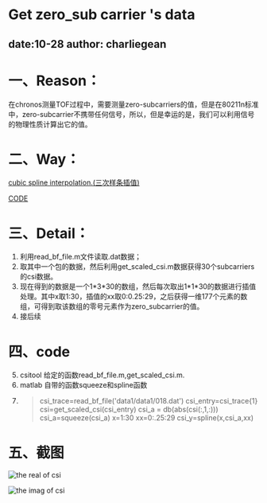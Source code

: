 # Get zero_sub carrier 's data
## date:10-28 	author: charliegean
一、Reason：
===========
 在chronos测量TOF过程中，需要测量zero-subcarriers的值，但是在80211n标准中，zero-subcarrier不携带任何信号，所以，但是幸运的是，我们可以利用信号的物理性质计算出它的值。
 
 二、Way：
 ==============
[cubic spline interpolation.(三次样条插值)](https://baike.baidu.com/item/%E4%B8%89%E6%AC%A1%E6%A0%B7%E6%9D%A1%E6%8F%92%E5%80%BC/3476729?fr=aladdin)

[CODE](https://www.cnblogs.com/xpvincent/archive/2013/01/26/2878092.html)

三、Detail：
===========
1. 利用read_bf_file.m文件读取.dat数据；
2. 取其中一个包的数据，然后利用get_scaled_csi.m数据获得30个subcarriers的csi数据。
3. 现在得到的数据是一个1\*3\*30的数组，然后每次取出1\*1\*30的数据进行插值处理。其中x取1:30，插值的xx取0:0.25:29，之后获得一维177个元素的数组，可得到取该数组的零号元素作为zero_subcarrier的值。
4. 接后续

四、code
============
5. csitool 给定的函数read_bf_file.m,get_scaled_csi.m.
6. matlab 自带的函数squeeze和spline函数 
7. 
	>csi_trace=read_bf_file('data1/data1/018.dat')
		csi_entry=csi_trace{1}
		csi=get_scaled_csi(csi_entry)
csi_a = db(abs(csi(:,1,:)))
csi_a=squeeze(csi_a)
x=1:30
xx=0:.25:29
csi_y=spline(x,csi_a,xx)

五、截图
===
![the real of csi](https://github.com/Charliegean/laboratory/tree/master/picture/18_spline_real.jpg)

![the imag of csi](https://github.com/Charliegean/laboratory/tree/master/picture/18_spline_imag.jpg)

<!--stackedit_data:
eyJoaXN0b3J5IjpbLTI1MDI4MzUzMiwxODY3NjE1MTk5XX0=
-->